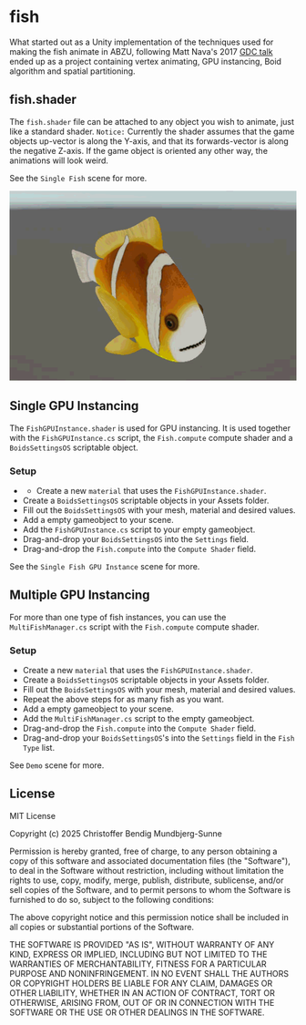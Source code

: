 # fish

What started out as a Unity implementation of the techniques used for making the fish animate in ABZU, following Matt Nava's 2017 [GDC talk](https://youtu.be/l9NX06mvp2E) 
ended up as a project containing vertex animating, GPU instancing, Boid algorithm and spatial partitioning.

## fish.shader

The `fish.shader` file can be attached to any object you wish to animate, just like a standard shader.
`Notice:` Currently the shader assumes that the game objects up-vector is along the Y-axis, and that its forwards-vector is along the negative Z-axis.
If the game object is oriented any other way, the animations will look weird.

See the `Single Fish` scene for more.

![fish vertex animation](fish.gif)

## Single GPU Instancing

The `FishGPUInstance.shader` is used for GPU instancing. It is used together with the `FishGPUInstance.cs` script, the `Fish.compute` compute shader and a `BoidsSettingsOS` scriptable object.

### Setup

- - Create a new `material` that uses the `FishGPUInstance.shader`. 
- Create a `BoidsSettingsOS` scriptable objects in your Assets folder.
- Fill out the `BoidsSettingsOS` with your mesh, material and desired values.
- Add a empty gameobject to your scene.
- Add the `FishGPUInstance.cs` script to your empty gameobject.
- Drag-and-drop your `BoidsSettingsOS` into the `Settings` field.
- Drag-and-drop the `Fish.compute` into the `Compute Shader` field.

See the `Single Fish GPU Instance` scene for more.

## Multiple GPU Instancing

For more than one type of fish instances, you can use the `MultiFishManager.cs` script with the `Fish.compute` compute shader.

### Setup

- Create a new `material` that uses the `FishGPUInstance.shader`. 
- Create a `BoidsSettingsOS` scriptable objects in your Assets folder.
- Fill out the `BoidsSettingsOS` with your mesh, material and desired values.
- Repeat the above steps for as many fish as you want.
- Add a empty gameobject to your scene.
- Add the `MultiFishManager.cs` script to the empty gameobject.
- Drag-and-drop the `Fish.compute` into the `Compute Shader` field.
- Drag-and-drop your `BoidsSettingsOS`'s into the `Settings` field in the `Fish Type` list.

See `Demo` scene for more.

## License

MIT License

Copyright (c) 2025 Christoffer Bendig Mundbjerg-Sunne

Permission is hereby granted, free of charge, to any person obtaining a copy
of this software and associated documentation files (the "Software"), to deal
in the Software without restriction, including without limitation the rights
to use, copy, modify, merge, publish, distribute, sublicense, and/or sell
copies of the Software, and to permit persons to whom the Software is
furnished to do so, subject to the following conditions:

The above copyright notice and this permission notice shall be included in all
copies or substantial portions of the Software.

THE SOFTWARE IS PROVIDED "AS IS", WITHOUT WARRANTY OF ANY KIND, EXPRESS OR
IMPLIED, INCLUDING BUT NOT LIMITED TO THE WARRANTIES OF MERCHANTABILITY,
FITNESS FOR A PARTICULAR PURPOSE AND NONINFRINGEMENT. IN NO EVENT SHALL THE
AUTHORS OR COPYRIGHT HOLDERS BE LIABLE FOR ANY CLAIM, DAMAGES OR OTHER
LIABILITY, WHETHER IN AN ACTION OF CONTRACT, TORT OR OTHERWISE, ARISING FROM,
OUT OF OR IN CONNECTION WITH THE SOFTWARE OR THE USE OR OTHER DEALINGS IN THE
SOFTWARE.